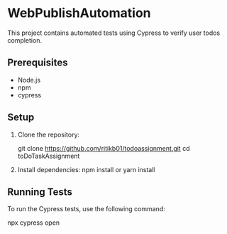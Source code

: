 # WebPublishAutomation

This project contains automated tests using Cypress to verify user todos completion.

## Prerequisites

- Node.js 
- npm 
- cypress 

## Setup

1. Clone the repository:

    git clone https://github.com/ritikb01/todoassignment.git
    cd toDoTaskAssignment


2. Install dependencies:
    npm install
    or
    yarn install

## Running Tests

To run the Cypress tests, use the following command:


npx cypress open
